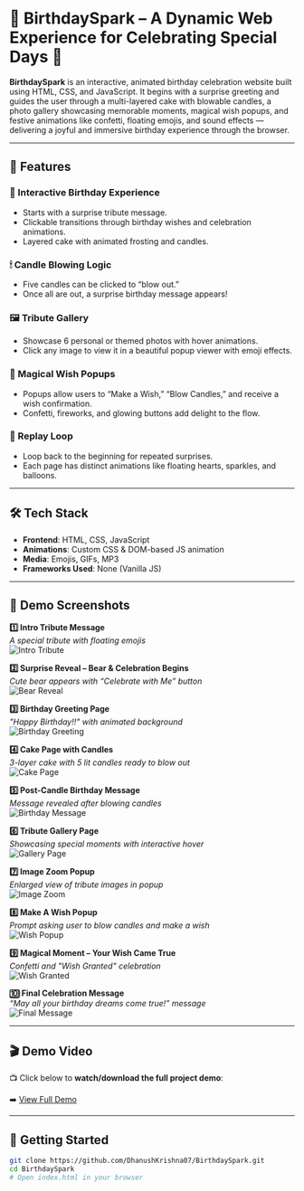# 🎂 BirthdaySpark – A Dynamic Web Experience for Celebrating Special Days 💖

**BirthdaySpark** is an interactive, animated birthday celebration website built using HTML, CSS, and JavaScript. It begins with a surprise greeting and guides the user through a multi-layered cake with blowable candles, a photo gallery showcasing memorable moments, magical wish popups, and festive animations like confetti, floating emojis, and sound effects — delivering a joyful and immersive birthday experience through the browser.

---

## 🚀 Features

### 🎂 Interactive Birthday Experience
- Starts with a surprise tribute message.
- Clickable transitions through birthday wishes and celebration animations.
- Layered cake with animated frosting and candles.

### 🕯 Candle Blowing Logic
- Five candles can be clicked to “blow out.”
- Once all are out, a surprise birthday message appears!

### 🖼️ Tribute Gallery
- Showcase 6 personal or themed photos with hover animations.
- Click any image to view it in a beautiful popup viewer with emoji effects.

### 🎁 Magical Wish Popups
- Popups allow users to “Make a Wish,” “Blow Candles,” and receive a wish confirmation.
- Confetti, fireworks, and glowing buttons add delight to the flow.

### 🔁 Replay Loop
- Loop back to the beginning for repeated surprises.
- Each page has distinct animations like floating hearts, sparkles, and balloons.

---

## 🛠 Tech Stack

- **Frontend**: HTML, CSS, JavaScript  
- **Animations**: Custom CSS & DOM-based JS animation  
- **Media**: Emojis, GIFs, MP3  
- **Frameworks Used**: None (Vanilla JS)

---

## 📸 Demo Screenshots

**1️⃣ Intro Tribute Message**  
_A special tribute with floating emojis_  
![Intro Tribute](assets/screenshots/1_Intro_Tribute.png)

**2️⃣ Surprise Reveal – Bear & Celebration Begins**  
_Cute bear appears with “Celebrate with Me” button_  
![Bear Reveal](assets/screenshots/2_Celebrate_Activated.png)

**3️⃣ Birthday Greeting Page**  
_"Happy Birthday!!" with animated background_  
![Birthday Greeting](assets/screenshots/3_Birthday_Greeting.png)

**4️⃣ Cake Page with Candles**  
_3-layer cake with 5 lit candles ready to blow out_  
![Cake Page](assets/screenshots/4_Cake_Page.png)

**5️⃣ Post-Candle Birthday Message**  
_Message revealed after blowing candles_  
![Birthday Message](assets/screenshots/5_Birthday_Message.png)

**6️⃣ Tribute Gallery Page**  
_Showcasing special moments with interactive hover_  
![Gallery Page](assets/screenshots/6_Gallery_Page.png)

**7️⃣ Image Zoom Popup**  
_Enlarged view of tribute images in popup_  
![Image Zoom](assets/screenshots/7_Image_Popup.png)

**8️⃣ Make A Wish Popup**  
_Prompt asking user to blow candles and make a wish_  
![Wish Popup](assets/screenshots/8_Wish_Popup.png)

**9️⃣ Magical Moment – Your Wish Came True**  
_Confetti and "Wish Granted" celebration_  
![Wish Granted](assets/screenshots/9_Wish_Granted.png)

**🔟 Final Celebration Message**  
_“May all your birthday dreams come true!” message_  
![Final Message](assets/screenshots/10_Wish_Final_Message.png)

---

## 🎬 Demo Video

📺 Click below to **watch/download the full project demo**:

➡️ [View Full Demo](assets/demo/Full_Demo_Project.mp4)

---

## 🚀 Getting Started

```bash
git clone https://github.com/DhanushKrishna07/BirthdaySpark.git
cd BirthdaySpark
# Open index.html in your browser
